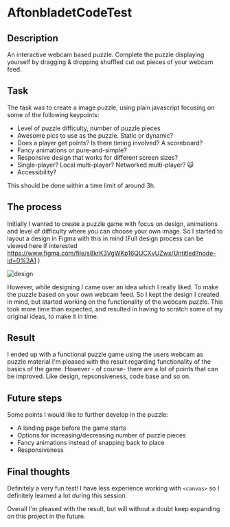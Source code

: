 # AftonbladetCodeTest


## Description
An interactive webcam based puzzle. Complete the puzzle displaying yourself by dragging & dropping shuffled cut out pieces of your webcam feed.

## Task
The task was to create a image puzzle, using plain javascript focusing on some of the following keypoints:

-   Level of puzzle difficulty, number of puzzle pieces
-   Awesome pics to use as the puzzle. Static or dynamic?
-   Does a player get points? Is there timing involved? A scoreboard?
-   Fancy animations or pure-and-simple?
-   Responsive design that works for different screen sizes?
-   Single-player? Local multi-player? Networked multi-player? 🙀
-   Accessibility?

This should be done within a time limit of around 3h.

## The process
Initially I wanted to create a puzzle game with focus on design, animations and level of difficulty where you can choose your own image.
So I started to layout a design in Figma with this in mind (Full design process can be viewed here if interested https://www.figma.com/file/s8krK3VgWKp16QUCXvUZwx/Untitled?node-id=0%3A1 )

![design](https://user-images.githubusercontent.com/53311520/154683540-91c340cd-e888-4678-b883-99bf7112f029.png)


However, while designing I came over an idea which I really liked. To make the puzzle based on your own webcam feed.
So I kept the design I created in mind, but started working on the functionality of the webcam puzzle.
This took more time than expected, and resulted in having to scratch some of my original ideas, to make it in time.


## Result
I ended up with a functional puzzle game using the users webcam as puzzle material
I'm pleased with the result regarding functionality of the basics of the game. However - of course-  there are a lot of points that can be improved. Like design, repsonsiveness, code base and so on.

## Future steps
Some points I would like to further develop in the puzzle:
 -   A landing page before the game starts
 -   Options for increasing/decreasing number of puzzle pieces
 -   Fancy animations instead of snapping back to place
 -   Responsiveness

## Final thoughts
Definitely a very fun test! I have less experience working with `<canvas>` so I definitely learned a lot during this session.

Overall I'm pleased with the result, but will without a doubt keep expanding on this project in the future.


